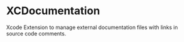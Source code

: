 # XCDocumentation
Xcode Extension to manage external documentation files with links in source code comments.
